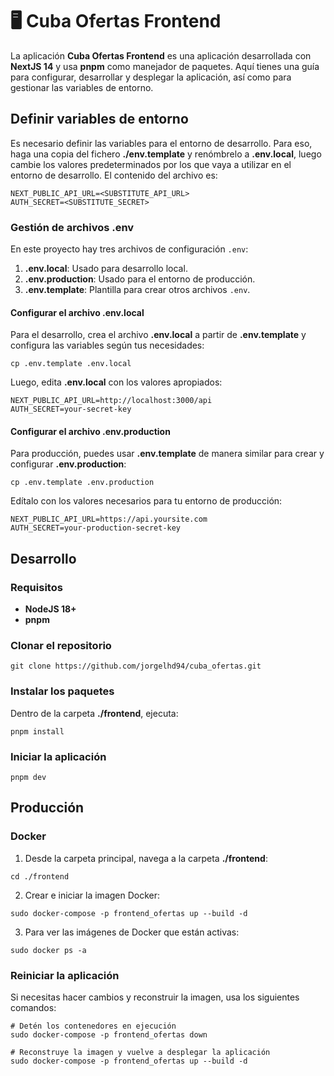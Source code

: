 # 🖥️ Cuba Ofertas Frontend

La aplicación **Cuba Ofertas Frontend** es una aplicación desarrollada con **NextJS 14** y usa **pnpm** como manejador de paquetes. Aquí tienes una guía para configurar, desarrollar y desplegar la aplicación, así como para gestionar las variables de entorno.

## Definir variables de entorno

Es necesario definir las variables para el entorno de desarrollo. Para eso, haga una copia del fichero **./env.template** y renómbrelo a **.env.local**, luego cambie los valores predeterminados por los que vaya a utilizar en el entorno de desarrollo. El contenido del archivo es:

```
NEXT_PUBLIC_API_URL=<SUBSTITUTE_API_URL>
AUTH_SECRET=<SUBSTITUTE_SECRET>
```

### Gestión de archivos .env

En este proyecto hay tres archivos de configuración `.env`:

1. **.env.local**: Usado para desarrollo local.
2. **.env.production**: Usado para el entorno de producción.
3. **.env.template**: Plantilla para crear otros archivos `.env`.

#### Configurar el archivo .env.local

Para el desarrollo, crea el archivo **.env.local** a partir de **.env.template** y configura las variables según tus necesidades:

```
cp .env.template .env.local
```

Luego, edita **.env.local** con los valores apropiados:

```
NEXT_PUBLIC_API_URL=http://localhost:3000/api
AUTH_SECRET=your-secret-key
```

#### Configurar el archivo .env.production

Para producción, puedes usar **.env.template** de manera similar para crear y configurar **.env.production**:

```
cp .env.template .env.production
```

Edítalo con los valores necesarios para tu entorno de producción:

```
NEXT_PUBLIC_API_URL=https://api.yoursite.com
AUTH_SECRET=your-production-secret-key
```

## Desarrollo

### Requisitos

- **NodeJS 18+**
- **pnpm**

### Clonar el repositorio

```
git clone https://github.com/jorgelhd94/cuba_ofertas.git
```

### Instalar los paquetes

Dentro de la carpeta **./frontend**, ejecuta:

```
pnpm install
```

### Iniciar la aplicación

```
pnpm dev
```

## Producción

### Docker

1. Desde la carpeta principal, navega a la carpeta **./frontend**:

```
cd ./frontend
```

2. Crear e iniciar la imagen Docker:

```
sudo docker-compose -p frontend_ofertas up --build -d
```

3. Para ver las imágenes de Docker que están activas:

```
sudo docker ps -a
```

### Reiniciar la aplicación

Si necesitas hacer cambios y reconstruir la imagen, usa los siguientes comandos:

```
# Detén los contenedores en ejecución
sudo docker-compose -p frontend_ofertas down

# Reconstruye la imagen y vuelve a desplegar la aplicación
sudo docker-compose -p frontend_ofertas up --build -d
```
